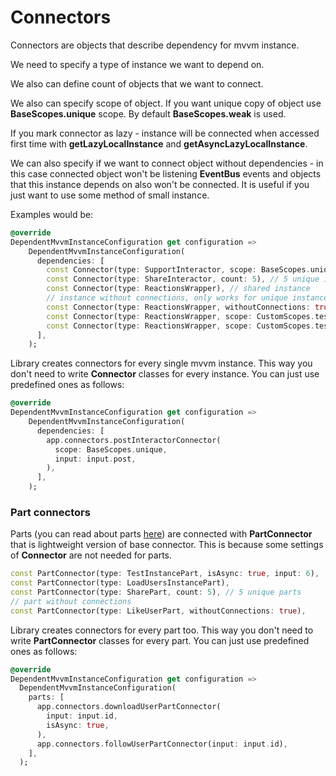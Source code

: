 # Connectors

Connectors are objects that describe dependency for mvvm instance.

We need to specify a type of instance we want to depend on.

We also can define count of objects that we want to connect.

We also can specify scope of object. If you want unique copy of object use <b>BaseScopes.unique</b> scope. By default <b>BaseScopes.weak</b> is used.

If you mark connector as lazy - instance will be connected when accessed first time
with <b>getLazyLocalInstance</b> and <b>getAsyncLazyLocalInstance</b>.

We can also specify if we want to connect object without dependencies - 
in this case connected object won't be listening <b>EventBus</b> events and objects that this instance depends on also won't be connected.
It is useful if you just want to use some method of small instance.

Examples would be:

```dart
@override
DependentMvvmInstanceConfiguration get configuration =>
    DependentMvvmInstanceConfiguration(
      dependencies: [
        const Connector(type: SupportInteractor, scope: BaseScopes.unique), // unique instance
        const Connector(type: ShareInteractor, count: 5), // 5 unique instances
        const Connector(type: ReactionsWrapper), // shared instance
        // instance without connections, only works for unique instances
        const Connector(type: ReactionsWrapper, withoutConnections: true, scope: BaseScopes.unique),
        const Connector(type: ReactionsWrapper, scope: CustomScopes.test), // scoped instance
        const Connector(type: ReactionsWrapper, scope: CustomScopes.test, isLazy: true), // lazy scoped instance
      ],
    );
```

Library creates connectors for every single mvvm instance.
This way you don't need to write <b>Connector</b> classes for every instance. You can just use predefined ones as follows:

```dart
@override
DependentMvvmInstanceConfiguration get configuration =>
    DependentMvvmInstanceConfiguration(
      dependencies: [
        app.connectors.postInteractorConnector(
          scope: BaseScopes.unique,
          input: input.post,
        ),
      ],
    );
```

### Part connectors

Parts (you can read about parts [here](./instance_part.md)) are connected with <b>PartConnector</b> that is lightweight version of base connector.
This is because some settings of <b>Connector</b> are not needed for parts.

```dart
const PartConnector(type: TestInstancePart, isAsync: true, input: 6),
const PartConnector(type: LoadUsersInstancePart),
const PartConnector(type: SharePart, count: 5), // 5 unique parts
// part without connections
const PartConnector(type: LikeUserPart, withoutConnections: true),
```

Library creates connectors for every part too.
This way you don't need to write <b>PartConnector</b> classes for every part.  You can just use predefined ones as follows:

```dart
@override
DependentMvvmInstanceConfiguration get configuration =>
  DependentMvvmInstanceConfiguration(
    parts: [
      app.connectors.downloadUserPartConnector(
        input: input.id,
        isAsync: true,
      ),
      app.connectors.followUserPartConnector(input: input.id),
    ],
  );
```
